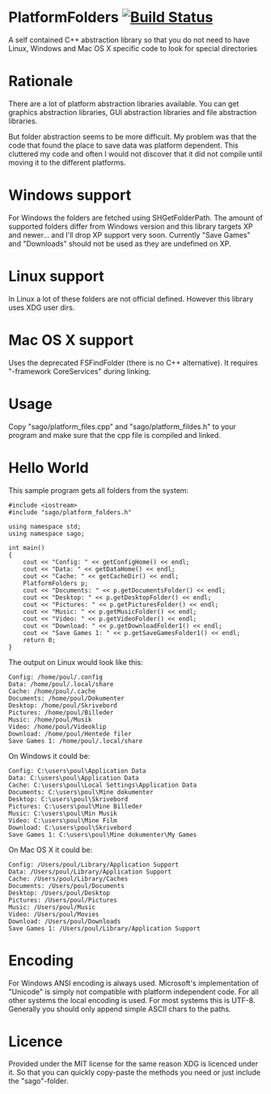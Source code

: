 # PlatformFolders [![Build Status](https://travis-ci.org/sago007/PlatformFolders.svg?branch=master)](https://travis-ci.org/sago007/PlatformFolders)
A self contained C++ abstraction library so that you do not need to have Linux, Windows and Mac OS X specific code to look for special directories

# Rationale
There are a lot of platform abstraction libraries available. You can get graphics abstraction libraries, GUI abstraction libraries and file abstraction libraries.

But folder abstraction seems to be more difficult.
My problem was that the code that found the place to save data was platform dependent. This cluttered my code and often I would not discover that it did not compile until moving it to the different platforms.

# Windows support
For Windows the folders are fetched using SHGetFolderPath.
The amount of supported folders differ from Windows version and this library targets XP and newer... and I'll drop XP support very soon. 
Currently "Save Games" and "Downloads" should not be used as they are undefined on XP. 


# Linux support
In Linux a lot of these folders are not official defined. However this library uses XDG user dirs.

# Mac OS X support
Uses the deprecated FSFindFolder (there is no C++ alternative). It requires "-framework CoreServices" during linking.

# Usage
Copy "sago/platform_files.cpp" and "sago/platform_fildes.h" to your program and make sure that the cpp file is compiled and linked.

# Hello World

This sample program gets all folders from the system:
```
#include <iostream>
#include "sago/platform_folders.h"

using namespace std;
using namespace sago;

int main()
{
	cout << "Config: " << getConfigHome() << endl;
	cout << "Data: " << getDataHome() << endl;
	cout << "Cache: " << getCacheDir() << endl;
	PlatformFolders p;
	cout << "Documents: " << p.getDocumentsFolder() << endl;
	cout << "Desktop: " << p.getDesktopFolder() << endl;
	cout << "Pictures: " << p.getPicturesFolder() << endl;
	cout << "Music: " << p.getMusicFolder() << endl;
	cout << "Video: " << p.getVideoFolder() << endl;
	cout << "Download: " << p.getDownloadFolder1() << endl;
	cout << "Save Games 1: " << p.getSaveGamesFolder1() << endl;
	return 0;
}
```

The output on Linux would look like this:
```
Config: /home/poul/.config
Data: /home/poul/.local/share
Cache: /home/poul/.cache
Documents: /home/poul/Dokumenter
Desktop: /home/poul/Skrivebord
Pictures: /home/poul/Billeder
Music: /home/poul/Musik
Video: /home/poul/Videoklip
Download: /home/poul/Hentede filer
Save Games 1: /home/poul/.local/share
```

On Windows it could be:
```
Config: C:\users\poul\Application Data
Data: C:\users\poul\Application Data
Cache: C:\users\poul\Local Settings\Application Data
Documents: C:\users\poul\Mine dokumenter
Desktop: C:\users\poul\Skrivebord
Pictures: C:\users\poul\Mine Billeder
Music: C:\users\poul\Min Musik
Video: C:\users\poul\Mine Film
Download: C:\users\poul\Skrivebord
Save Games 1: C:\users\poul\Mine dokumenter\My Games
```

On Mac OS X it could be:
```
Config: /Users/poul/Library/Application Support
Data: /Users/poul/Library/Application Support
Cache: /Users/poul/Library/Caches
Documents: /Users/poul/Documents
Desktop: /Users/poul/Desktop
Pictures: /Users/poul/Pictures
Music: /Users/poul/Music
Video: /Users/poul/Movies
Download: /Users/poul/Downloads
Save Games 1: /Users/poul/Library/Application Support
```

# Encoding
For Windows ANSI encoding is always used. Microsoft's implementation of "Unicode" is simply not compatible with platform independent code.
For all other systems the local encoding is used. For most systems this is UTF-8.
Generally you should only append simple ASCII chars to the paths. 

# Licence 
Provided under the MIT license for the same reason XDG is licenced under it. So that you can quickly copy-paste the methods you need or just include the "sago"-folder.
